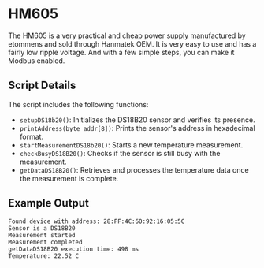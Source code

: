 # HM605 

The HM605 is a very practical and cheap power supply manufactured by etommens and sold through Hanmatek OEM.
It is very easy to use and has a fairly low ripple voltage.
And with a few simple steps, you can make it Modbus enabled.  



## Script Details

The script includes the following functions:

- `setupDS18b20()`: Initializes the DS18B20 sensor and verifies its presence.
- `printAddress(byte addr[8])`: Prints the sensor's address in hexadecimal format.
- `startMeasurementDS18b20()`: Starts a new temperature measurement.
- `checkBusyDS18B20()`: Checks if the sensor is still busy with the measurement.
- `getDataDS18B20()`: Retrieves and processes the temperature data once the measurement is complete.


## Example Output

    Found device with address: 28:FF:4C:60:92:16:05:5C
    Sensor is a DS18B20
    Measurement started
    Measurement completed
    getDataDS18B20 execution time: 498 ms
    Temperature: 22.52 C
